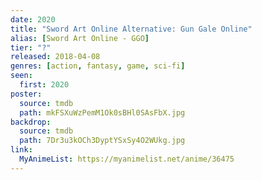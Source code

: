```yaml
---
date: 2020
title: "Sword Art Online Alternative: Gun Gale Online"
alias: [Sword Art Online - GGO]
tier: "?"
released: 2018-04-08
genres: [action, fantasy, game, sci-fi]
seen:
  first: 2020
poster:
  source: tmdb
  path: mkFSXuWzPemM1Ok0sBHl0SAsFbX.jpg
backdrop:
  source: tmdb
  path: 7Dr3u3kOCh3DyptYSxSy4O2WUkg.jpg
link:
  MyAnimeList: https://myanimelist.net/anime/36475
---
```

